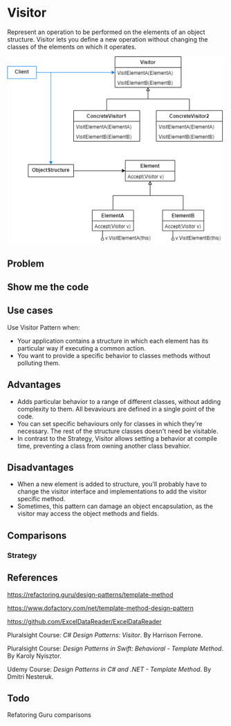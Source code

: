 # Visitor

Represent an operation to be performed on the elements of an object structure. Visitor lets you define a new operation without changing the classes of the elements on which it operates.

![Visitor Pattern Diagram](Images/VisitorPatternDiagram.png)

## Problem

## Show me the code

## Use cases

Use Visitor Pattern when:

- Your application contains a structure in which each element has its particular way if executing a common action.
- You want to provide a specific behavior to classes methods without polluting them.

## Advantages

- Adds particular behavior to a range of different classes, without adding complexity to them. All bevaviours are defined in a single point of the code.
- You can set specific behaviours only for classes in which they're necessary. The rest of the structure classes doesn't need be visitable.
- In contrast to the Strategy, Visitor allows setting a behavior at compile time, preventing a class from owning another class bevahior.

## Disadvantages

- When a new element is added to structure, you'll probably have to change the visitor interface and implementations to add the visitor specific method.
- Sometimes, this pattern can damage an object encapsulation, as the visitor may access the object methods and fields.

## Comparisons

### Strategy 

## References

https://refactoring.guru/design-patterns/template-method

https://www.dofactory.com/net/template-method-design-pattern

https://github.com/ExcelDataReader/ExcelDataReader

Pluralsight Course: *C# Design Patterns: Visitor*. By Harrison Ferrone.    
    
Pluralsight Course: *Design Patterns in Swift: Behavioral - Template Method*. By Karoly Nyisztor.

Udemy Course: *Design Patterns in C# and .NET - Template Method*. By Dmitri Nesteruk.

## Todo

Refatoring Guru comparisons
